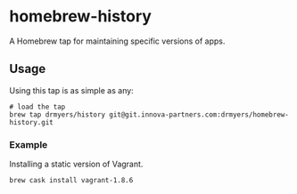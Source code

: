 # homebrew-history

A Homebrew tap for maintaining specific versions of apps.

## Usage

Using this tap is as simple as any:

```shell
# load the tap
brew tap drmyers/history git@git.innova-partners.com:drmyers/homebrew-history.git
```

### Example

Installing a static version of Vagrant.

```shell
brew cask install vagrant-1.8.6
```
